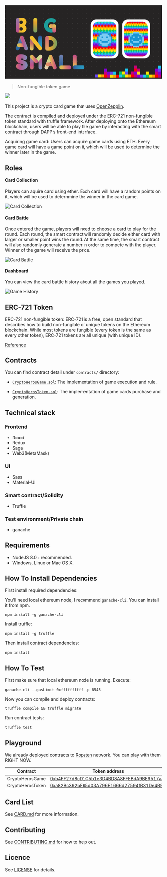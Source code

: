<p align=center>
<img src="./icon.png">
</p>

> Non-fungible token game

<img src="https://i.imgur.com/77nixUU.png" height="30"/>

This project is a crypto card game that uses [OpenZepplin](https://github.com/OpenZeppelin/openzeppelin-solidity).

The contract is compiled and deployed under the ERC-721 non-fungible token standard with truffle framework. After deploying onto the Ethereum blockchain, users will be able to play the game by interacting with the smart contract through DAPP’s front-end interface.

Acquiring game card:
Users can acquire game cards using ETH. Every game card will have a game point on it, which will be used to determine the winner later in the game.

## Roles

#### Card Collection
Players can aquire card using ether. Each card will have a random points on it, which will be used to deternmine the winner in the card game.

![Card Collection](herocollection.gif)

#### Card Battle
Once entered the game, players will need to choose a card to play for the round. Each round, the smart contract will randomly decide either card with larger or smaller point wins the round. At the same time, the smart contract will also randomly generate a number in order to compete with the player. Winner of the game will receive the price.

![Card Battle](cardbattle.gif)

#### Dashboard
You can view the card battle history about all the games you played.

![Game History](gamehistory.gif)

## ERC-721 Token

ERC-721 non-fungible token:
    ERC-721 is a free, open standard that describes how to build non-fungible or unique tokens on the Ethereum blockchain. While most tokens are fungible (every token is the same as every other token), ERC-721 tokens are all unique (with unique ID).

[Reference](https://github.com/ethereum/EIPs/blob/master/EIPS/eip-721.md)


## Contracts
You can find contract detail under `contracts/` directory:
- [`CryptoHerosGame.sol`](./contracts/CryptoHerosGame.sol):
    The implementation of game execution and rule.

- [`CryptoHerosToken.sol`](./contracts/CryptoHerosToken.sol):
    The implementation of game cards purchase and generation.

## Technical stack

### Frontend
- React
- Redux
- Saga
- Web3(MetaMask)

### UI
- Sass
- Material-UI

### Smart contract/Solidity
- Truffle

### Test environment/Private chain
- ganache

## Requirements

* NodeJS 8.0+ recommended.
* Windows, Linux or Mac OS X.

## How To Install Dependencies

First install required dependencies:

You'll need local ethereum node, I recommend `ganache-cli`. You can install it from npm.

```
npm install -g ganache-cli
```

Install truffle:

```
npm install -g truffle
```

Then install contract dependencies:  

```
npm install
```

## How To Test

First make sure that local ethereum node is running. Execute:

```
ganache-cli --gasLimit 0xffffffffff -p 8545
```

Now you can compile and deploy contracts:

```
truffle compile && truffle migrate
```

Run contract tests:

```
truffle test
```

## Playground

We already deployed contracts to [Ropsten](https://ropsten.etherscan.io/) network. You can play with them RIGHT NOW.

| Contract         | Token address | Transaction hash
|------------------|---------------|---------------------
| CryptoHerosGame  | [0xb4FF27d8cD1C5b1e3D4BD8A8FFEBdA9BE9517a4b](https://ropsten.etherscan.io/address/0xb4ff27d8cd1c5b1e3d4bd8a8ffebda9be9517a4b) | [0x49bb8698e2951a0c7eb091038b500694cdf37c74ec51d6c98d91823dc9595b95](https://ropsten.etherscan.io/tx/0x49bb8698e2951a0c7eb091038b500694cdf37c74ec51d6c98d91823dc9595b95)
| CryptoHerosToken | [0xa82Bc392bF65d03A796E1666d27594fB31De4B93](https://ropsten.etherscan.io/address/0xa82bc392bf65d03a796e1666d27594fb31de4b93) | [0xf41868e6b59020965831aac218e1a521b283ab4975f10a44cf0908f6ce586ad7](https://ropsten.etherscan.io/tx/0xf41868e6b59020965831aac218e1a521b283ab4975f10a44cf0908f6ce586ad7)

## Card List

See [CARD.md](./dapp/CARD.md) for more information.

## Contributing

See [CONTRIBUTING.md](./CONTRIBUTING.md) for how to help out.

## Licence

See [LICENSE](./LICENSE) for details.
